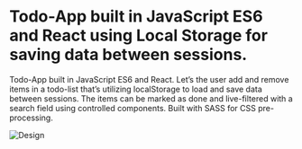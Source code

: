 # Todo-App built in JavaScript ES6 and React using Local Storage for saving data between sessions.

Todo-App built in JavaScript ES6 and React. Let’s the user add and remove items in a todo-list that’s utilizing localStorage to load and save data between sessions. The items can be marked as done and live-filtered with a search field using controlled components. Built with SASS for CSS pre-processing.

![Design](https://github.com/Technigo/assignment-todo-app-1/raw/master/component-breakdown.png)
